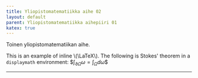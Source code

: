 ```yaml
---
title: Yliopistomatematiikka aihe 02
layout: default
parent: Yliopistomatematiikka aihepiiri 01
katex: true
---
```


Toinen yliopistomatematiikan aihe.

This is an example of inline \\(\LaTeX\\). The following is Stokes' theorem in a
`displaymath` environment: \$$\int_{\partial \Omega} \omega = \int_{\Omega} d\omega\$$

----